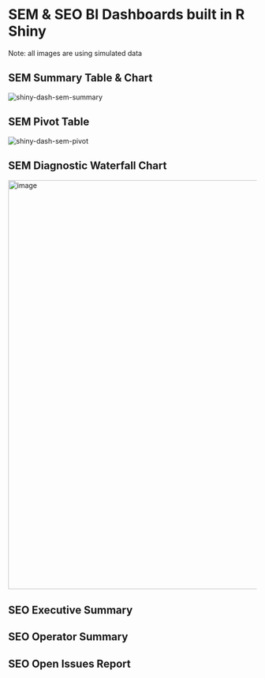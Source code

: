# SEM & SEO BI Dashboards built in R Shiny

Note: all images are using simulated data

## SEM Summary Table & Chart

![shiny-dash-sem-summary](https://github.com/user-attachments/assets/af82c346-de02-49a9-9409-b351fde9a5e5)

## SEM Pivot Table

![shiny-dash-sem-pivot](https://github.com/user-attachments/assets/dde57815-c487-4dde-8b45-258f6bbd8e71)

## SEM Diagnostic Waterfall Chart

<img width="829" alt="image" src="https://github.com/user-attachments/assets/a814f7e4-ec21-4760-8c2f-549cf059d69b" />

## SEO Executive Summary


## SEO Operator Summary


## SEO Open Issues Report
